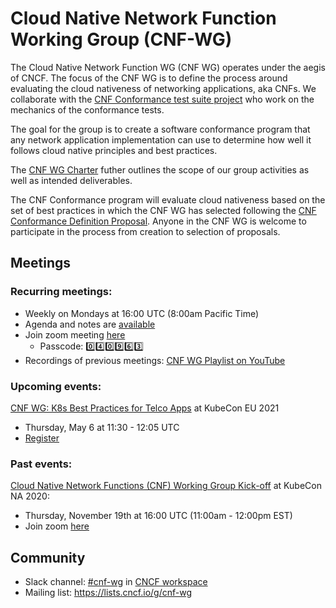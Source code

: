 # Cloud Native Network Function Working Group (CNF-WG)


The Cloud Native Network Function WG (CNF WG) operates under the aegis of CNCF. The focus of the CNF WG is to define the process around evaluating the cloud nativeness of networking applications, aka CNFs. We collaborate with the [CNF Conformance test suite project](https://github.com/cncf/cnf-conformance/blob/master/README-testsuite.md) who work on the mechanics of the conformance tests.

The goal for the group is to create a software conformance program that any network application implementation can use to determine how well it follows cloud native principles and best practices.

The [CNF WG Charter](charter.md) futher outlines the scope of our group activities as well as intended deliverables.

The CNF Conformance program will evaluate cloud nativeness based on the set of best practices in which the CNF WG has selected following the [CNF Conformance Definition Proposal](ccdps). Anyone in the CNF WG is welcome to participate in the process from creation to selection of proposals.


## Meetings

### Recurring meetings:
- Weekly on Mondays at 16:00 UTC (8:00am Pacific Time)
- Agenda and notes are [available](https://docs.google.com/document/d/1YFimQftjkTUsxNGTsKdakvP7cJtJgCTqViH2kwJOrsc/edit)
- Join zoom meeting [here](https://zoom.us/j/97556246445?pwd=VTMrSjRWQ3pSMVZGQmNRemEwUk14QT09)
  - Passcode: :zero::four::zero::nine::six::three:
- Recordings of previous meetings: [CNF WG Playlist on YouTube](https://youtube.com/playlist?list=PLj6h78yzYM2PyMYvw5wiH01hthFb0qrOn)

### Upcoming events:

[CNF WG: K8s Best Practices for Telco Apps](https://sched.co/iE74) at KubeCon EU 2021
- Thursday, May 6 at 11:30 - 12:05 UTC
- [Register](https://events.linuxfoundation.org/kubecon-cloudnativecon-europe/register/)

### Past events:

[Cloud Native Network Functions (CNF) Working Group Kick-off](https://sched.co/fRkx) at KubeCon NA 2020:
- Thursday, November 19th at 16:00 UTC (11:00am - 12:00pm EST)
- Join zoom [here](https://zoom.us/j/92899637746)

## Community
- Slack channel: [#cnf-wg](https://cloud-native.slack.com/archives/C01F1LVAQCC) in [CNCF workspace](https://slack.cncf.io/)
- Mailing list: https://lists.cncf.io/g/cnf-wg
